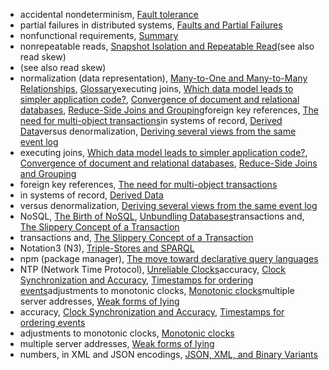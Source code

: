 * accidental nondeterminism, [Fault tolerance](ch10.html#idm140605757599232)
* partial failures in distributed systems, [Faults and Partial Failures](ch08.html#idm140605761184928)
* nonfunctional requirements, [Summary](ch01.html#idm140605782744896)
* nonrepeatable reads, [Snapshot Isolation and Repeatable Read](ch07.html#idm140605774489952)(see also read skew)
* (see also read skew)
* normalization (data representation), [Many-to-One and Many-to-Many Relationships](ch02.html#idm140605782453024), [Glossary](glossary01.html#idm140605754464224)executing joins, [Which data model leads to simpler application code?](ch02.html#idm140605782354080), [Convergence of document and relational databases](ch02.html#idm140605782038480), [Reduce-Side Joins and Grouping](ch10.html#idm140605758096064)foreign key references, [The need for multi-object transactions](ch07.html#idm140605774660848)in systems of record, [Derived Data](part03.html#idm140605758730352)versus denormalization, [Deriving several views from the same event log](ch11.html#idm140605756727424)
* executing joins, [Which data model leads to simpler application code?](ch02.html#idm140605782354080), [Convergence of document and relational databases](ch02.html#idm140605782038480), [Reduce-Side Joins and Grouping](ch10.html#idm140605758096064)
* foreign key references, [The need for multi-object transactions](ch07.html#idm140605774660848)
* in systems of record, [Derived Data](part03.html#idm140605758730352)
* versus denormalization, [Deriving several views from the same event log](ch11.html#idm140605756727424)
* NoSQL, [The Birth of NoSQL](ch02.html#idm140605782687280), [Unbundling Databases](ch12.html#idm140605755842784)transactions and, [The Slippery Concept of a Transaction](ch07.html#idm140605774898880)
* transactions and, [The Slippery Concept of a Transaction](ch07.html#idm140605774898880)
* Notation3 (N3), [Triple-Stores and SPARQL](ch02.html#idm140605780384928)
* npm (package manager), [The move toward declarative query languages](ch10.html#idm140605757451776)
* NTP (Network Time Protocol), [Unreliable Clocks](ch08.html#idm140605760857760)accuracy, [Clock Synchronization and Accuracy](ch08.html#idm140605760811328), [Timestamps for ordering events](ch08.html#idm140605760704272)adjustments to monotonic clocks, [Monotonic clocks](ch08.html#idm140605760820976)multiple server addresses, [Weak forms of lying](ch08.html#idm140605760288544)
* accuracy, [Clock Synchronization and Accuracy](ch08.html#idm140605760811328), [Timestamps for ordering events](ch08.html#idm140605760704272)
* adjustments to monotonic clocks, [Monotonic clocks](ch08.html#idm140605760820976)
* multiple server addresses, [Weak forms of lying](ch08.html#idm140605760288544)
* numbers, in XML and JSON encodings, [JSON, XML, and Binary Variants](ch04.html#idm140605777429216)